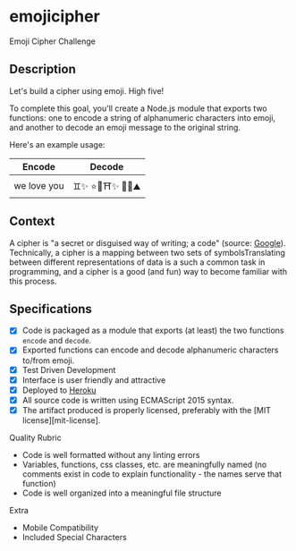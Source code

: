 # emojicipher
Emoji Cipher Challenge 

## Description

Let's build a cipher using emoji. High five!

To complete this goal, you'll create a Node.js module that exports two functions: one to encode a string of alphanumeric characters into emoji, and another to decode an emoji message to the original string.

Here's an example usage:


| Encode        | Decode        |
| ------------- |:-------------:|
| we love you   | ♊✨ ⭐🚀⛩✨ 🍉🚀⛰| 


## Context

A cipher is "a secret or disguised way of writing; a code" (source: [Google](https://www.google.com/#q=cipher)). Technically, a cipher is a mapping between two sets of symbolsTranslating between different representations of data is a such a common task in programming, and a cipher is a good (and fun) way to become familiar with this process.

## Specifications

- [x] Code is packaged as a module that exports (at least) the two functions `encode` and `decode`.
- [x] Exported functions can encode and decode alphanumeric characters to/from emoji.
- [x] Test Driven Development
- [x] Interface is user friendly and attractive
- [x] Deployed to <a href='https://emojicipher.herokuapp.com/'>Heroku </a> 
- [x] All source code is written using ECMAScript 2015 syntax.
- [x] The artifact produced is properly licensed, preferably with the [MIT license][mit-license].

Quality Rubric
- Code is well formatted without any linting errors
- Variables, functions, css classes, etc. are meaningfully named (no comments exist in code to explain functionality - the names serve that function)
- Code is well organized into a meaningful file structure

Extra
- Mobile Compatibility 
- Included Special Characters


